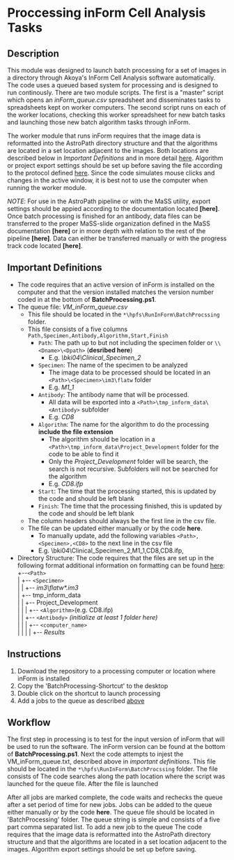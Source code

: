 # Proccessing inForm Cell Analysis Tasks 
## Description
This module was designed to launch batch processing for a set of images in a directory through Akoya's InForm Cell Analysis software automatically. The code uses a queued based system for processing and is designed to run continously. There are two module scripts. The first is a "master" script which opens an *inForm_queue.csv* spreadsheet and disseminates tasks to spreadsheets kept on worker computers. The second script runs on each of the worker locations, checking this worker spreadsheet for new batch tasks and launching those new batch algorithm tasks through inForm. 

The worker module that runs inForm requires that the image data is reformatted into the AstroPath directory structure and that the algorithms are located in a set location adjacent to the images. Both locations are described below in *Important Definitions* and in more detail [here](../../../scans#45-directory-organization "Title"). Algorithm or project export settings should be set up before saving the file according to the protocol defined [here](). Since the code simulates mouse clicks and changes in the active window, it is best not to use the computer when running the worker module.

*NOTE*: For use in the AstroPath pipeline or with the MaSS utility, export settings should be appied according to the documentation located **[here]**. Once batch processing is finished for an antibody, data files can be transferred to the proper MaSS-slide organization defined in the MaSS documentation **[here]** or in more depth with relation to the rest of the pipeline **[here]**. Data can either be transferred manually or with the progress track code located **[here]**. 

## Important Definitions
- The code requires that an active version of inForm is installed on the computer and that the version installed matches the version number coded in at the bottom of **BatchProcessing.ps1**.
- The queue file: *VM_inForm_queue.csv*
  - This file should be located in the ```*\hpfs\RunInForm\BatchProcssing``` folder. 
  - This file consists of a five columns ```Path,Specimen,Antibody,Algorithm,Start,Finish```
    - ```Path```: The path up to but not including the specimen folder or ```\\<Dname>\<Dpath>``` (**desribed here**)
      - E.g. *\\bki04\Clinical_Specimen_2* 
    - ```Specimen```: The name of the specimen to be analyzed
      - The image data to be processed should be located in an ```<Path>\<Specimen>\im3\flatw``` folder 
      - E.g. *M1_1*
    - ```Antibody```: The antibody name that will be processed.
      - All data will be exported into a ```<Path>\tmp_inform_data\<Antibody>``` subfolder
      - E.g. *CD8*
    - ```Algorithm```: The name for the algorithm to do the processing **include the file extension**
      - The algorithm should be location in a ```<Path>\tmp_inform_data\Project_Development``` folder for the code to be able to find it
      - Only the *Project_Development* folder will be search, the search is not recursive. Subfolders will not be searched for the algorithm
      - E.g. *CD8.ifp*
    - ```Start```: The time that the processing started, this is updated by the code and should be left blank
    - ```Finish```: The time that the processing finished, this is updated by the code and should be left blank
  - The column headers should always be the first line in the csv file.
  - The file can be updated either manually or by the code **here**. 
    - To manually update, add the following variables ```<Path>,<Specimen>,<CD8>``` to the next line in the csv file
    - E.g. \\bki04\Clinical_Specimen_2,M1_1,CD8,CD8.ifp,
- Directory Structure: The code requires that the files are set up in the following format additional information on formatting can be found [here](../../../scans#45-directory-organization "Title"): <br>
  +--```<Path>```<br>
  | +-- ```<Specimen>``` <br>
  | | +-- *im3\flatw\*.im3*<br>
  | +-- tmp_inform_data <br>
  | | +-- Project_Development <br>
  | | | +-- ```<Algorithm>```(e.g. CD8.ifp) <br>
  | | +-- ```<Antibody>``` *(initialize at least 1 folder here)* <br>
  | | | +-- ```<computer_name>``` <br>
  | | | | +-- *Results* <br>
  
## Instructions
1. Download the repository to a processing computer or location where inForm is installed
2. Copy the 'BatchProcessing-Shortcut' to the desktop 
3. Double click on the shortcut to launch processing
4. Add a jobs to the queue as described [above](#important-definitions "Title")

## Workflow
The first step in processing is to test for the input version of inForm that will be used to run the software. The inForm version can be found at the bottom of **BatchProcessing.ps1**. Next the code attempts to injest the VM_inForm_queue.txt, described above in *important definitions*. This file should be located in the ```*\hpfs\RunInForm\BatchProcssing``` folder. The file consists of 
The code searches along the path location where the script was launched for the queue file. After the file is launched

After all jobs are marked complete, the code waits and rechecks the queue after a set period of time for new jobs. Jobs can be added to the queue either manually or by the code **here**. The queue file should be located in 'BatchProcessing' folder. The queue string is simple and consists of a five part comma separated list. To add a new job to the queue The code requires that the image data is reformatted into the AstroPath directory structure and that the algorithms are located in a set location adjacent to the images. Algorithm export settings should be set up before saving.
